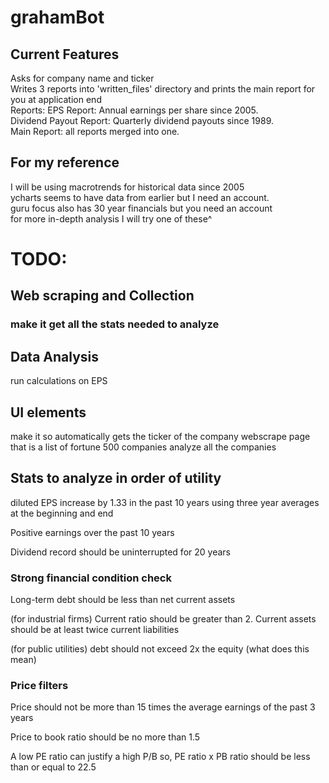 # grahamBot
## Current Features
Asks for company name and ticker <br>
Writes 3 reports into 'written_files' directory and prints the main report for you at application end <br>
Reports:
    EPS Report: Annual earnings per share since 2005. <br>
    Dividend Payout Report: Quarterly dividend payouts since 1989. <br>
    Main Report: all reports merged into one. <br>


## For my reference
I will be using macrotrends for historical data since 2005 <br>
ycharts seems to have data from earlier but I need an account. <br/>
guru focus also has 30 year financials but you need an account <br/>
for more in-depth analysis I will try one of these^ <br/>

# TODO: 
## Web scraping and Collection
### make it get all the stats needed to analyze
## Data Analysis
run calculations on EPS
## UI elements
make it so automatically gets the ticker of the company
webscrape page that is a list of fortune 500 companies
analyze all the companies

## Stats to analyze in order of utility
diluted EPS increase by 1.33 in the past 10 years using three year averages at the beginning and end

Positive earnings over the past 10 years

Dividend record should be uninterrupted for 20 years
### Strong financial condition check
Long-term debt should be less than net current assets

(for industrial firms) Current ratio should be greater than 2. Current assets should be at least twice current liabilities

(for public utilities) debt should not exceed 2x the equity (what does this mean)
### Price filters
Price should not be more than 15 times the average earnings of the past 3 years 

Price to book ratio should be no more than 1.5

A low PE ratio can justify a high P/B so, PE ratio x PB ratio should be less than or equal to 22.5
